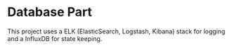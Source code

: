 # Database Part

This project uses a ELK (ElasticSearch, Logstash, Kibana) stack for logging and a InfluxDB for state keeping.
